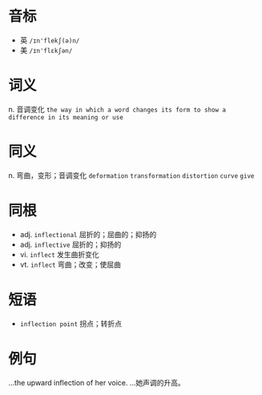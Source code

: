 # 音标

- 英 `/ɪn'flekʃ(ə)n/`
- 美 `/ɪn'flɛkʃən/`

# 词义

n. 音调变化
`the way in which a word changes its form to show a difference in its meaning or use`

# 同义

n. 弯曲，变形；音调变化
`deformation` `transformation` `distortion` `curve` `give`

# 同根

- adj. `inflectional` 屈折的；屈曲的；抑扬的
- adj. `inflective` 屈折的；抑扬的
- vi. `inflect` 发生曲折变化
- vt. `inflect` 弯曲；改变；使屈曲

# 短语

- `inflection point` 拐点；转折点

# 例句

...the upward inflection of her voice.
…她声调的升高。


